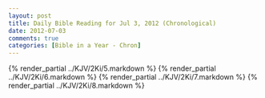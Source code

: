 ```yaml
---
layout: post
title: Daily Bible Reading for Jul 3, 2012 (Chronological)
date: 2012-07-03
comments: true
categories: [Bible in a Year - Chron]
---
```

{% render_partial ../KJV/2Ki/5.markdown %}
{% render_partial ../KJV/2Ki/6.markdown %}
{% render_partial ../KJV/2Ki/7.markdown %}
{% render_partial ../KJV/2Ki/8.markdown %}
